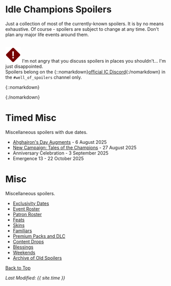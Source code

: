 # Idle Champions Spoilers

Just a collection of most of the currently-known spoilers. It is by no means exhaustive. Of course - spoilers are subject to change at any time. Don't plan any major life events around them.

<br/><span class="spoilerWarningRow">
<span class="spoilerWarningIcon">![Warning Icon](images/general/warning.png)</span>
<span class="spoilerWarning">I'm not angry that you discuss spoilers in places you shouldn't... I'm just disappointed.<br/>Spoilers belong on the {::nomarkdown}<a href="https://discord.gg/idlechampions" target="_blank">official IC Discord</a>{:/nomarkdown} in the `#well_of_spoilers` channel only.</span>
<span style="display:flex;position:absolute;bottom:-50px;right:0;color:var(--TangerineYellow);">
    <input type="checkbox" onClick="changeIndexVersion()" id="sortByEvents">
    <label class="switch" for="eventsVersion">Sort by Event Schedule</label>
</span>
</span>

{::nomarkdown}

<div id="events_v1" hidden>

{:/nomarkdown}

# New Event Champions

These are the event champions that are upcoming and all the information we know about them.

<span class="indexChampionTableColumn">
{::nomarkdown}
<a href="baldric.html">
{:/nomarkdown}
    <span class="indexChampionTableRow">
        <span class="indexChampionTableIcon">
            ![Baldric Portrait Icon](images/baldric/portrait.png)
        </span>
        <span class="indexChampionTableInfo">
            <span class="indexChampionTableChampion">
                Baldric
            </span>
            <span class="indexChampionTableEvent">
                <span class="indexChampionTableNoLink">Dwarf Cleric of The Fallbacks (Guess)</span>
            </span>
            <span class="indexChampionTableEvent">
                <span class="indexChampionTableNoLink">Ahghairon's Day - 6 August 2025</span>
            </span>
        </span>
        <span class="indexChampionTableAttack">
            ![Magic Attack Icon](images/general/icon_magic.png)
            ![Melee Attack Icon](images/general/icon_melee.png)
        </span>
    </span>
{::nomarkdown}
</a>
{:/nomarkdown}
{::nomarkdown}
<a href="cazrin.html">
{:/nomarkdown}
    <span class="indexChampionTableRow">
        <span class="indexChampionTableIcon">
            ![Cazrin Portrait Icon](images/cazrin/portrait.png)
        </span>
        <span class="indexChampionTableInfo">
            <span class="indexChampionTableChampion">
                Cazrin
            </span>
            <span class="indexChampionTableEvent">
                <span class="indexChampionTableNoLink">Human Wizard of The Fallbacks (Guess)</span>
            </span>
            <span class="indexChampionTableEvent">
                <span class="indexChampionTableNoLink">Highharvestide - 3 September 2025</span>
            </span>
        </span>
        <span class="indexChampionTableAttack">
            ![Magic Attack Icon](images/general/icon_magic.png)
        </span>
    </span>
{::nomarkdown}
</a>
{:/nomarkdown}
{::nomarkdown}
<a href="kingofshadows.html">
{:/nomarkdown}
    <span class="indexChampionTableRow">
        <span class="indexChampionTableIcon">
            ![King of Shadows Portrait Icon](images/kingofshadows/portrait.png)
        </span>
        <span class="indexChampionTableInfo">
            <span class="indexChampionTableChampion">
                King of Shadows
            </span>
            <span class="indexChampionTableEvent">
                <span class="indexChampionTableNoLink">Outsider (Guess)</span>
            </span>
            <span class="indexChampionTableEvent">
                <span class="indexChampionTableNoLink">Liars' Night - 1 October 2025</span>
            </span>
        </span>
        <span class="indexChampionTableAttack">
            ![Magic Attack Icon](images/general/icon_magic.png)
            ![Melee Attack Icon](images/general/icon_melee.png)
            ![Ranged Attack Icon](images/general/icon_ranged.png)
        </span>
    </span>
{::nomarkdown}
</a>
{:/nomarkdown}
</span>

# Reworked Champions

A list of champions that will be seeing reworks in upcoming events.

<span class="indexChampionTableColumn">
{::nomarkdown}
<a href="lazaapz.html">
{:/nomarkdown}
    <span class="indexChampionTableRow">
        <span class="indexChampionTableIcon">
            ![Lazaapz Portrait Icon](images/lazaapz/portrait.png)
        </span>
        <span class="indexChampionTableInfo">
            <span class="indexChampionTableChampion">
                Lazaapz
            </span>
            <span class="indexChampionTableEvent">
                <span class="indexChampionTableNoLink">Goblin Artificer</span>
            </span>
            <span class="indexChampionTableEvent">
                <span class="indexChampionTableNoLink">Ahghairon's Day - Delayed until 13 August 2025</span>
            </span>
        </span>
        <span class="indexChampionTableAttack">
            ![Melee Attack Icon](images/general/icon_melee.png)
        </span>
    </span>
{::nomarkdown}
</a>
{:/nomarkdown}
{::nomarkdown}
<a href="alyndra.html">
{:/nomarkdown}
    <span class="indexChampionTableRow">
        <span class="indexChampionTableIcon">
            ![Alyndra Sarrbarand Portrait Icon](images/alyndra/portrait.png)
        </span>
        <span class="indexChampionTableInfo">
            <span class="indexChampionTableChampion">
                Alyndra Sarrbarand
            </span>
            <span class="indexChampionTableEvent">
                <span class="indexChampionTableNoLink">Elf (High) Wizard / Cleric of Heroes of the Planes</span>
            </span>
            <span class="indexChampionTableEvent">
                <span class="indexChampionTableNoLink">Highharvestide - Delayed until 10 September 2025</span>
            </span>
        </span>
        <span class="indexChampionTableAttack">
            ![Magic Attack Icon](images/general/icon_magic.png)
        </span>
    </span>
{::nomarkdown}
</a>
{:/nomarkdown}
{::nomarkdown}
<a href="farideh.html">
{:/nomarkdown}
    <span class="indexChampionTableRow">
        <span class="indexChampionTableIcon">
            ![Farideh Portrait Icon](images/farideh/portrait.png)
        </span>
        <span class="indexChampionTableInfo">
            <span class="indexChampionTableChampion">
                Farideh
            </span>
            <span class="indexChampionTableEvent">
                <span class="indexChampionTableNoLink">Tiefling Warlock of Brimstone Angels</span>
            </span>
            <span class="indexChampionTableEvent">
                <span class="indexChampionTableNoLink">Liars' Night - Delayed until 08 October 2025</span>
            </span>
        </span>
        <span class="indexChampionTableAttack">
            ![Magic Attack Icon](images/general/icon_magic.png)
        </span>
    </span>
{::nomarkdown}
</a>
{:/nomarkdown}
</span>

{::nomarkdown}

</div><div id="events_v2" hidden>

{:/nomarkdown}

# Champions

These are the upcoming new and reworked champions and where they'll be found.

<div markdown="1" class="abilityBorder"><div markdown="1" style="padding-left:8px">
## Ahghairon's Day - 6 August 2025
<span class="indexChampionTableColumn" style="margin:-15px 0 -20px -8px">
{::nomarkdown}
<a href="baldric.html">
{:/nomarkdown}
    <span class="indexChampionTableRow">
        <span class="indexChampionTableIcon">
            ![Baldric Portrait Icon](images/baldric/portrait.png)
        </span>
        <span class="indexChampionTableInfo">
            <span class="indexChampionTableChampion">
                Baldric
            </span>
            <span class="indexChampionTableEvent">
                <span class="indexChampionTableNoLink">Dwarf Cleric of The Fallbacks (Guess)</span>
            </span>
        </span>
        <span class="indexChampionTableType indexChampionTableNoLink">
            New ⭐
        </span>
        <span class="indexChampionTableAttack">
            ![Magic Attack Icon](images/general/icon_magic.png)
            ![Melee Attack Icon](images/general/icon_melee.png)
        </span>
    </span>
{::nomarkdown}
</a>
{:/nomarkdown}
{::nomarkdown}
<a href="lazaapz.html">
{:/nomarkdown}
    <span class="indexChampionTableRow">
        <span class="indexChampionTableIcon">
            ![Lazaapz Portrait Icon](images/lazaapz/portrait.png)
        </span>
        <span class="indexChampionTableInfo">
            <span class="indexChampionTableChampion">
                Lazaapz
            </span>
            <span class="indexChampionTableEvent">
                <span class="indexChampionTableNoLink">Goblin Artificer</span>
            </span>
            <span class="indexChampionTableEvent">
                <span style="font-size:0.9em;color:var(--Wolfram)">Delayed until 13 August 2025</span>
            </span>
        </span>
        <span class="indexChampionTableType indexChampionTableNoLink">
            Rework ♻️
        </span>
        <span class="indexChampionTableAttack">
            ![Melee Attack Icon](images/general/icon_melee.png)
        </span>
    </span>
{::nomarkdown}
</a>
{:/nomarkdown}
</span>
</div></div>
<div markdown="1" class="abilityBorder"><div markdown="1" style="padding-left:8px">
## Highharvestide - 3 September 2025
<span class="indexChampionTableColumn" style="margin:-15px 0 -20px -8px">
{::nomarkdown}
<a href="cazrin.html">
{:/nomarkdown}
    <span class="indexChampionTableRow">
        <span class="indexChampionTableIcon">
            ![Cazrin Portrait Icon](images/cazrin/portrait.png)
        </span>
        <span class="indexChampionTableInfo">
            <span class="indexChampionTableChampion">
                Cazrin
            </span>
            <span class="indexChampionTableEvent">
                <span class="indexChampionTableNoLink">Human Wizard of The Fallbacks (Guess)</span>
            </span>
        </span>
        <span class="indexChampionTableType indexChampionTableNoLink">
            New ⭐
        </span>
        <span class="indexChampionTableAttack">
            ![Magic Attack Icon](images/general/icon_magic.png)
        </span>
    </span>
{::nomarkdown}
</a>
{:/nomarkdown}
{::nomarkdown}
<a href="alyndra.html">
{:/nomarkdown}
    <span class="indexChampionTableRow">
        <span class="indexChampionTableIcon">
            ![Alyndra Sarrbarand Portrait Icon](images/alyndra/portrait.png)
        </span>
        <span class="indexChampionTableInfo">
            <span class="indexChampionTableChampion">
                Alyndra Sarrbarand
            </span>
            <span class="indexChampionTableEvent">
                <span class="indexChampionTableNoLink">Elf (High) Wizard / Cleric of Heroes of the Planes</span>
            </span>
            <span class="indexChampionTableEvent">
                <span style="font-size:0.9em;color:var(--Wolfram)">Delayed until 10 September 2025</span>
            </span>
        </span>
        <span class="indexChampionTableType indexChampionTableNoLink">
            Rework ♻️
        </span>
        <span class="indexChampionTableAttack">
            ![Magic Attack Icon](images/general/icon_magic.png)
        </span>
    </span>
{::nomarkdown}
</a>
{:/nomarkdown}
</span>
</div></div>
<div markdown="1" class="abilityBorder"><div markdown="1" style="padding-left:8px">
## Liars' Night - 1 October 2025
<span class="indexChampionTableColumn" style="margin:-15px 0 -20px -8px">
{::nomarkdown}
<a href="kingofshadows.html">
{:/nomarkdown}
    <span class="indexChampionTableRow">
        <span class="indexChampionTableIcon">
            ![King of Shadows Portrait Icon](images/kingofshadows/portrait.png)
        </span>
        <span class="indexChampionTableInfo">
            <span class="indexChampionTableChampion">
                King of Shadows
            </span>
            <span class="indexChampionTableEvent">
                <span class="indexChampionTableNoLink">Outsider (Guess)</span>
            </span>
        </span>
        <span class="indexChampionTableType indexChampionTableNoLink">
            New ⭐
        </span>
        <span class="indexChampionTableAttack">
            ![Magic Attack Icon](images/general/icon_magic.png)
            ![Melee Attack Icon](images/general/icon_melee.png)
            ![Ranged Attack Icon](images/general/icon_ranged.png)
        </span>
    </span>
{::nomarkdown}
</a>
{:/nomarkdown}
{::nomarkdown}
<a href="farideh.html">
{:/nomarkdown}
    <span class="indexChampionTableRow">
        <span class="indexChampionTableIcon">
            ![Farideh Portrait Icon](images/farideh/portrait.png)
        </span>
        <span class="indexChampionTableInfo">
            <span class="indexChampionTableChampion">
                Farideh
            </span>
            <span class="indexChampionTableEvent">
                <span class="indexChampionTableNoLink">Tiefling Warlock of Brimstone Angels</span>
            </span>
            <span class="indexChampionTableEvent">
                <span style="font-size:0.9em;color:var(--Wolfram)">Delayed until 08 October 2025</span>
            </span>
        </span>
        <span class="indexChampionTableType indexChampionTableNoLink">
            Rework ♻️
        </span>
        <span class="indexChampionTableAttack">
            ![Magic Attack Icon](images/general/icon_magic.png)
        </span>
    </span>
{::nomarkdown}
</a>
{:/nomarkdown}
</span>
</div></div>

{::nomarkdown}

</div>

{:/nomarkdown}

# Timed Misc

Miscellaneous spoilers with due dates.

* [Ahghairon's Day Augments](augments_39.md) - 6 August 2025
* [New Campaign: Tales of the Champions](campaign_tales.md) - 27 August 2025
* Anniversary Celebration - 3 September 2025
* Emergence 13 - 22 October 2025

# Misc

Miscellaneous spoilers.

* [Exclusivity Dates](exclusivitydates.md)
* [Event Roster](event_roster.md)
* [Patron Roster](patron_roster.md)
* [Feats](feats.md)
* [Skins](skins.md)
* [Familiars](familiars.md)
* [Premium Packs and DLC](premium.md)
* [Content Drops](contentdrops.md)
* [Blessings](blessings.md)
* [Weekends](weekends.md)
* [Archive of Old Spoilers](archive.md)

[Back to Top](#top)

*Last Modified: {{ site.time }}*

<script type="text/javascript" src="{{ '/scripts/indexVersion.js?v=' | append: site.github.build_revision | relative_url }}"></script>